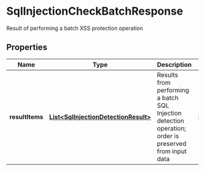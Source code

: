

# SqlInjectionCheckBatchResponse

Result of performing a batch XSS protection operation

## Properties

| Name | Type | Description | Notes |
|------------ | ------------- | ------------- | -------------|
|**resultItems** | [**List&lt;SqlInjectionDetectionResult&gt;**](SqlInjectionDetectionResult.md) | Results from performing a batch SQL Injection detection operation; order is preserved from input data |  [optional] |



